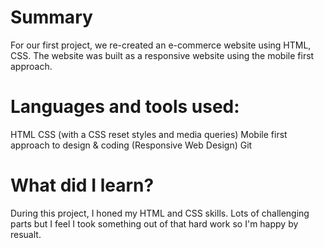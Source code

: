 # Summary

For our first project, we re-created an e-commerce website using HTML, CSS. The website was built as a responsive website using the mobile first approach. 

# Languages and tools used:

HTML
CSS (with a CSS reset styles and media queries)
Mobile first approach to design & coding (Responsive Web Design)
Git
# What did I learn?

During this project, I honed my HTML and CSS skills. Lots of challenging parts but I feel I took something out of that hard work so I'm happy by resualt. 

